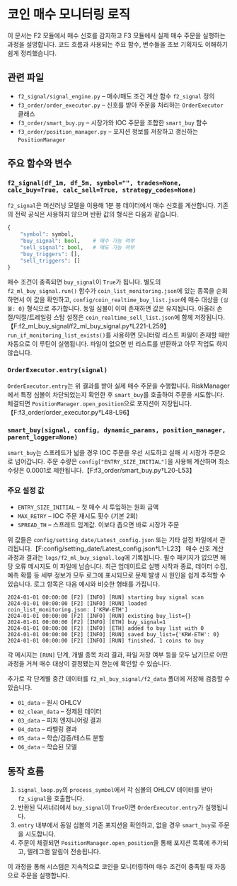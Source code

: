 # 코인 매수 모니터링 로직

이 문서는 F2 모듈에서 매수 신호를 감지하고 F3 모듈에서 실제 매수 주문을 실행하는 과정을 설명합니다. 코드 흐름과 사용되는 주요 함수, 변수들을 초보 기획자도 이해하기 쉽게 정리했습니다.

## 관련 파일
- `f2_signal/signal_engine.py` – 매수/매도 조건 계산 함수 `f2_signal` 정의
- `f3_order/order_executor.py` – 신호를 받아 주문을 처리하는 `OrderExecutor` 클래스
- `f3_order/smart_buy.py` – 시장가와 IOC 주문을 조합한 `smart_buy` 함수
- `f3_order/position_manager.py` – 포지션 정보를 저장하고 갱신하는 `PositionManager`

## 주요 함수와 변수

### `f2_signal(df_1m, df_5m, symbol="", trades=None, calc_buy=True, calc_sell=True, strategy_codes=None)`
`f2_signal`은 머신러닝 모델을 이용해 1분 봉 데이터에서 매수 신호를 계산합니다. 기존의 전략 공식은 사용하지 않으며 반환 값의 형식은 다음과 같습니다.
```python
{
    "symbol": symbol,
    "buy_signal": bool,    # 매수 가능 여부
    "sell_signal": bool,   # 매도 가능 여부
    "buy_triggers": [],
    "sell_triggers": []
}
```
매수 조건이 충족되면 `buy_signal`이 `True`가 됩니다.
별도의 `f2_ml_buy_signal.run()` 함수가 `coin_list_monitoring.json`에 있는 종목을
순회하면서 이 값을 확인하고, `config/coin_realtime_buy_list.json`에 매수 대상을
`{심볼: 0}` 형식으로 추가합니다.
동일 심볼이 이미 존재하면 값은 유지됩니다.
아울러 손절/익절/트레일링 스탑 설정은 `coin_realtime_sell_list.json`에 함께 저장됩니다.
【F:f2_ml_buy_signal/f2_ml_buy_signal.py†L221-L259】
`run_if_monitoring_list_exists()`를 사용하면 모니터링 리스트 파일이 존재할 때만
자동으로 이 루틴이 실행됩니다. 파일이 없으면 빈 리스트를 반환하고 아무 작업도 하지
않습니다.


### `OrderExecutor.entry(signal)`
`OrderExecutor.entry`는 위 결과를 받아 실제 매수 주문을 수행합니다.
RiskManager에서 특정 심볼이 차단되었는지 확인한 후 `smart_buy`를 호출하여 주문을
시도합니다. 체결되면 `PositionManager.open_position`으로 포지션이 저장됩니다.
【F:f3_order/order_executor.py†L48-L96】

### `smart_buy(signal, config, dynamic_params, position_manager, parent_logger=None)`
`smart_buy`는 스프레드가 넓을 경우 IOC 주문을 우선 시도하고 실패 시 시장가 주문으로
넘어갑니다. 주문 수량은 `config["ENTRY_SIZE_INITIAL"]`을 사용해 계산하며 최소 수량은
0.0001로 제한됩니다.【F:f3_order/smart_buy.py†L20-L53】

### 주요 설정 값
- `ENTRY_SIZE_INITIAL` – 첫 매수 시 투입하는 원화 금액
- `MAX_RETRY` – IOC 주문 재시도 횟수 (기본 2회)
- `SPREAD_TH` – 스프레드 임계값. 이보다 좁으면 바로 시장가 주문

위 값들은 `config/setting_date/Latest_config.json` 또는 기타 설정 파일에서 관리됩니다.【F:config/setting_date/Latest_config.json†L1-L23】
매수 신호 계산 과정과 결과는 `logs/f2_ml_buy_signal.log`에 기록됩니다.
필수 패키지가 없으면 해당 오류 메시지도 이 파일에 남습니다.
최근 업데이트로 실행 시작과 종료, 데이터 수집, 예측 확률 등 세부 정보가 모두 로그에
표시되므로 문제 발생 시 원인을 쉽게 추적할 수 있습니다.
로그 항목은 다음 예시와 비슷한 형태를 가집니다.

```
2024-01-01 00:00:00 [F2] [INFO] [RUN] starting buy signal scan
2024-01-01 00:00:00 [F2] [INFO] [RUN] loaded coin_list_monitoring.json: ['KRW-ETH']
2024-01-01 00:00:00 [F2] [INFO] [RUN] existing buy_list={}
2024-01-01 00:00:00 [F2] [INFO] [ETH] buy_signal=1
2024-01-01 00:00:00 [F2] [INFO] [ETH] added to buy list with 0
2024-01-01 00:00:00 [F2] [INFO] [RUN] saved buy_list={'KRW-ETH': 0}
2024-01-01 00:00:00 [F2] [INFO] [RUN] finished. 1 coins to buy
```

각 메시지는 `[RUN]` 단계, 개별 종목 처리 결과, 파일 저장 여부 등을 모두 남기므로
어떤 과정을 거쳐 매수 대상이 결정됐는지 한눈에 확인할 수 있습니다.

추가로 각 단계별 중간 데이터를 `f2_ml_buy_signal/f2_data` 폴더에 저장해 검증할 수
있습니다.

- `01_data` – 원시 OHLCV
- `02_clean_data` – 정제된 데이터
- `03_data` – 피처 엔지니어링 결과
- `04_data` – 라벨링 결과
- `05_data` – 학습/검증/테스트 분할
- `06_data` – 학습된 모델

## 동작 흐름
1. `signal_loop.py`의 `process_symbol`에서 각 심볼의 OHLCV 데이터를 받아 `f2_signal`을 호출합니다.
2. 반환된 딕셔너리에서 `buy_signal`이 `True`이면 `OrderExecutor.entry`가 실행됩니다.
3. `entry` 내부에서 동일 심볼의 기존 포지션을 확인하고, 없을 경우 `smart_buy`로 주문을 시도합니다.
4. 주문이 체결되면 `PositionManager.open_position`을 통해 포지션 목록에 추가되고, 텔레그램 알림이 전송됩니다.

이 과정을 통해 시스템은 지속적으로 코인을 모니터링하며 매수 조건이 충족될 때 자동으로 주문을 실행합니다.

